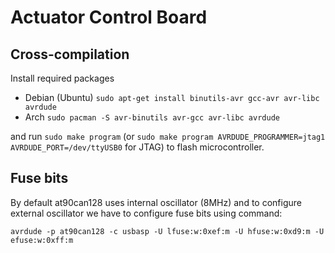 # Actuator Control Board

## Cross-compilation
Install required packages  
- Debian (Ubuntu) `sudo apt-get install binutils-avr gcc-avr avr-libc avrdude`
- Arch `sudo pacman -S avr-binutils avr-gcc avr-libc avrdude`

and run `sudo make program` (or `sudo make program AVRDUDE_PROGRAMMER=jtag1 AVRDUDE_PORT=/dev/ttyUSB0` for JTAG) to flash microcontroller.

## Fuse bits
By default at90can128 uses internal oscillator (8MHz) and to configure external 
oscillator we have to configure fuse bits using command:
```
avrdude -p at90can128 -c usbasp -U lfuse:w:0xef:m -U hfuse:w:0xd9:m -U efuse:w:0xff:m
```

